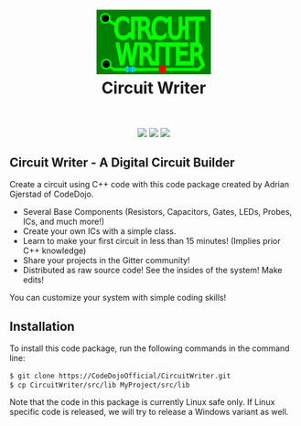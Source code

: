 <h1 align="center">
  <a href="https://github.com/CodeDojoOfficial/FlowentAPI/blob/master/README.md"><img src="/github_media/logo.png" alt="Circuit Writer Logo" width="200"></a>
  <br>
  Circuit Writer
  <br>
  <br>
</h1>

<p align="center">
  <a href="https://en.wikipedia.org/wiki/C%2B%2B"><img src="https://img.shields.io/badge/C++-14-blue.svg"/></a>
  <img src="https://img.shields.io/badge/Circuits-Coded-green.svg"/>
  <!-- Semi-dynamic badge comes directly from Travis-CI's badge generator for builds -->
  <a href="https://travis-ci.org/CodeDojoOfficial/CircuitWriter"><img src="https://api.travis-ci.org/CodeDojoOfficial/CircuitWriter.svg?branch=master"/></a>
</p>

## Circuit Writer - A Digital Circuit Builder

Create a circuit using C++ code with this code package created by Adrian Gjerstad of CodeDojo.

- Several Base Components (Resistors, Capacitors, Gates, LEDs, Probes, ICs, and much more!)
- Create your own ICs with a simple class.
- Learn to make your first circuit in less than 15 minutes! (Implies prior C++ knowledge)
- Share your projects in the Gitter community!
- Distributed as raw source code! See the insides of the system! Make edits!

You can customize your system with simple coding skills!

## Installation

To install this code package, run the following commands in the command line:

```
$ git clone https://CodeDojoOfficial/CircuitWriter.git
$ cp CircuitWriter/src/lib MyProject/src/lib
```

Note that the code in this package is currently Linux safe only. If Linux specific code is released, we will try to release a Windows variant as well.
